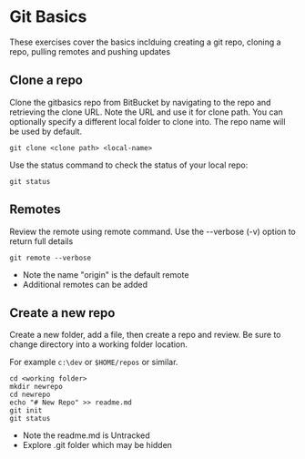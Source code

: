 # Git Basics
These exercises cover the basics inclduing creating a git repo, cloning a repo, pulling remotes and pushing updates


## Clone a repo
Clone the gitbasics repo from BitBucket by navigating to the repo and retrieving the clone URL. Note the URL and use it for clone path. You can optionally specify a different local folder to clone into. The repo name will be used by default.

```
git clone <clone path> <local-name>
```

Use the status command to check the status of your local repo:
```
git status
```


## Remotes

Review the remote using remote command. Use the --verbose (-v) option to return full details
```
git remote --verbose
```

 * Note the name "origin" is the default remote
 * Additional remotes can be added 


## Create a new repo

Create a new folder, add a file, then create a repo and review. Be sure to change directory into a working folder location.

For example ```c:\dev``` or ```$HOME/repos``` or similar.

```
cd <working folder>
mkdir newrepo
cd newrepo
echo "# New Repo" >> readme.md
git init
git status

```

* Note the readme.md is Untracked
* Explore .git folder which may be hidden

